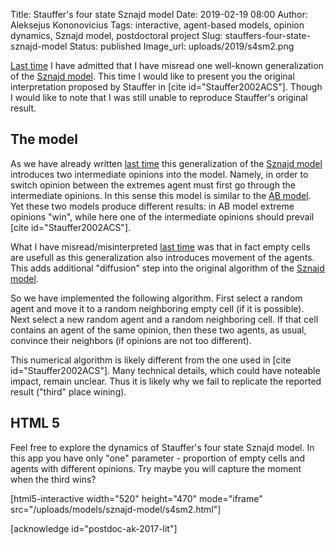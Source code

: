 Title: Stauffer's four state Sznajd model
Date: 2019-02-19 08:00
Author: Aleksejus Kononovicius
Tags: interactive, agent-based models, opinion dynamics, Sznajd model, postdoctoral project
Slug: stauffers-four-state-sznajd-model
Status: published
Image_url: uploads/2019/s4sm2.png

[Last time]({filename}/articles/2019/misread-four-state-sznajd-model.md) I have
admitted that I have misread one well-known generalization of the
[Sznajd model]({filename}/articles/2019/sznajd-united-we-stand-divided-we-fall-model.md). This time I would like
to present you the original interpretation proposed by Stauffer in
[cite id="Stauffer2002ACS"]. Though I would like to note that I was still
unable to reproduce Stauffer's original result.<!--more-->

## The model

As we have already written [last time]({filename}/articles/2019/misread-four-state-sznajd-model.md)
this generalization of the [Sznajd model]({filename}/articles/2019/sznajd-united-we-stand-divided-we-fall-model.md)
introduces two intermediate opinions into the model. Namely, in order to switch
opinion between the extremes agent must first go through the intermediate opinions. 
In this sense this model is similar to the [AB model]({filename}/articles/2017/ab-model.md).
Yet these two models produce different results: in AB model extreme opinions
"win", while here one of the intermediate opinions should prevail [cite id="Stauffer2002ACS"].

What I have misread/misinterpreted [last time]({filename}/articles/2019/misread-four-state-sznajd-model.md)
was that in fact empty cells are usefull as this generalization also introduces
movement of the agents. This adds additional "diffusion" step into the original
algorithm of the [Sznajd model]({filename}/articles/2019/sznajd-united-we-stand-divided-we-fall-model.md).

So we have implemented the following algorithm. First select a random agent and
move it to a random neighboring empty cell (if it is possible). Next select a
new random agent and a random neighboring cell. If that cell contains an
agent of the same opinion, then these two agents, as usual, convince their
neighbors (if opinions are not too different).

This numerical algorithm is likely different from the one used in [cite id="Stauffer2002ACS"].
Many technical details, which could have noteable impact, remain unclear. Thus
it is likely why we fail to replicate the reported result ("third" place wining).

## HTML 5

Feel free to explore the dynamics of Stauffer's four state Sznajd model. In this
app you have only "one" parameter - proportion of empty cells and agents with
different opinions. Try maybe you will capture the moment when the third wins?

[html5-interactive width="520" height="470" mode="iframe"
src="/uploads/models/sznajd-model/s4sm2.html"]

[acknowledge id="postdoc-ak-2017-lit"]
